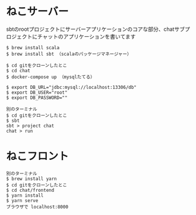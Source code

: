 # ねこサーバー

sbtのrootプロジェクトにサーバーアプリケーションのコアな部分、chatサブプロジェクトにチャットのアプリケーションを書いてます

```
$ brew install scala
$ brew install sbt （scalaのパッケージマネージャー）

$ cd gitをクローンしたとこ
$ cd chat
$ docker-compose up （mysqlたてる）

$ export DB_URL="jdbc:mysql://localhost:13306/db"
$ export DB_USER="root"
$ export DB_PASSWORD=""

別のターミナル
$ cd gitをクローンしたとこ
$ sbt
sbt > project chat
chat > run
```

# ねこフロント
```
別のターミナル
$ brew install yarn
$ cd gitをクローンしたとこ
$ cd chat/frontend
$ yarn install
$ yarn serve
ブラウザで localhost:8000
```
